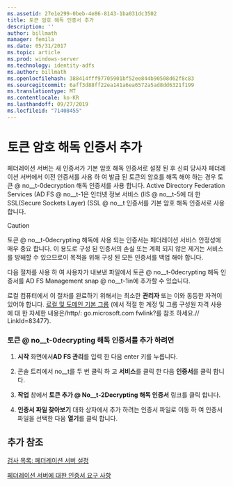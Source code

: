 ```yaml
---
ms.assetid: 27e1e299-0beb-4e86-8143-1ba031dc3502
title: 토큰 암호 해독 인증서 추가
description: ''
author: billmath
manager: femila
ms.date: 05/31/2017
ms.topic: article
ms.prod: windows-server
ms.technology: identity-adfs
ms.author: billmath
ms.openlocfilehash: 388414fff97705901bf52ee844b90508d62f8c83
ms.sourcegitcommit: 6aff3d88ff22ea141a6ea6572a5ad8dd6321f199
ms.translationtype: MT
ms.contentlocale: ko-KR
ms.lasthandoff: 09/27/2019
ms.locfileid: "71408455"
---
```

# <a name="add-a-token-decrypting-certificate"></a>토큰 암호 해독 인증서 추가

페더레이션 서버는 새 인증서가 기본 암호 해독 인증서로 설정 된 후 신뢰 당사자 페더레이션 서버에서 이전 인증서를 사용 하 여 발급 된 토큰의 암호를 해독 해야 하는 경우 토큰 @ no__t-0decryption 해독 인증서를 사용 합니다. Active Directory Federation Services \(AD FS @ no__t-1은 인터넷 정보 서비스 \(IIS @ no__t-5에 대 한 SSL(Secure Sockets Layer) \(SSL @ no__t 인증서를 기본 암호 해독 인증서로 사용 합니다.  
  
> [!CAUTION]  
> 토큰 @ no__t-0decrypting 해독에 사용 되는 인증서는 페더레이션 서비스 안정성에 매우 중요 합니다. 이 용도로 구성 된 인증서의 손실 또는 계획 되지 않은 제거는 서비스를 방해할 수 있으므로이 목적을 위해 구성 된 모든 인증서를 백업 해야 합니다.  
  
다음 절차를 사용 하 여 사용자가 내보낸 파일에서 토큰 @ no__t-0decrypting 해독 인증서를 AD FS Management snap @ no__t-1in에 추가할 수 있습니다.  
  
로컬 컴퓨터에서 이 절차를 완료하기 위해서는 최소한 **관리자** 또는 이와 동등한 자격이 있어야 합니다.  [로컬 및 도메인 기본 그룹](https://go.microsoft.com/fwlink/?LinkId=83477) \(에서 적절 한 계정 및 그룹 구성원 자격 사용에 대 한 자세한 내용은\/http\/: go.microsoft.com fwlink?를 참조 하세요.\/\/ LinkId\=83477\).   
  
### <a name="to-add-a-token-decrypting-certificate"></a>토큰 @ no__t-0decrypting 해독 인증서를 추가 하려면  
  
1.  **시작** 화면에서**AD FS 관리**를 입력 한 다음 enter 키를 누릅니다.  
  
2.  콘솔 트리에서 no__t를 두 번 클릭 하 고 **서비스**를 클릭 한 다음 **인증서**를 클릭 합니다.  
  
3.  **작업** 창에서 **토큰 추가 @ No__t-2Decrypting 해독 인증서** 링크를 클릭 합니다.  
  
4.  **인증서 파일 찾아보기** 대화 상자에서 추가 하려는 인증서 파일로 이동 하 여 인증서 파일을 선택한 다음 **열기**를 클릭 합니다.  
  
## <a name="additional-references"></a>추가 참조  
[검사 목록: 페더레이션 서버 설정](Checklist--Setting-Up-a-Federation-Server.md)  
  
[페더레이션 서버에 대한 인증서 요구 사항](https://technet.microsoft.com/library/dd807040.aspx)  
  

